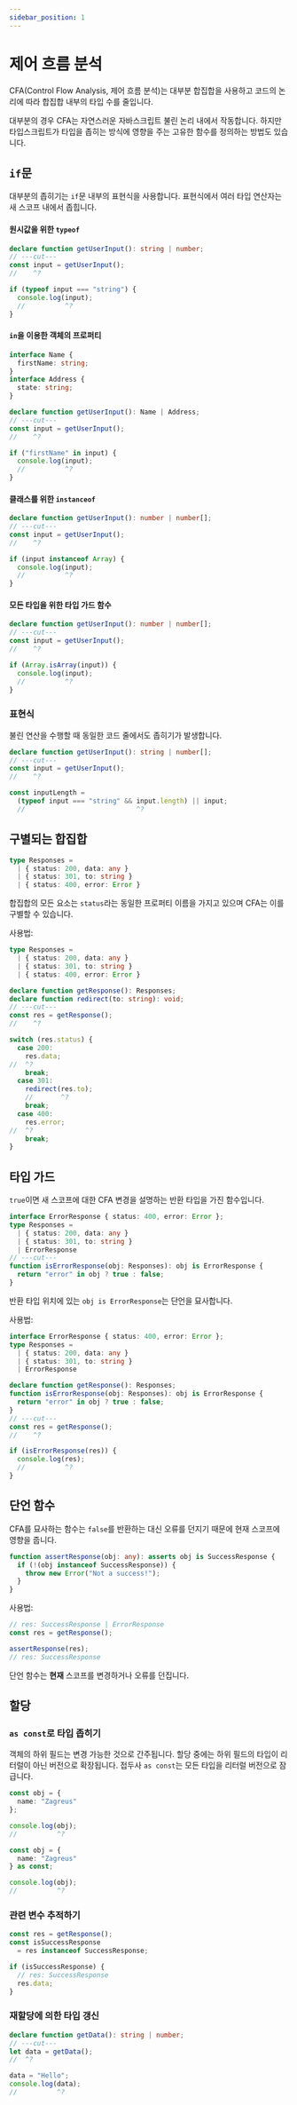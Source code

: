 ```yaml
---
sidebar_position: 1
---
```


# 제어 흐름 분석

CFA(Control Flow Analysis, 제어 흐름 분석)는 대부분 합집합을 사용하고 코드의 논리에 따라 합집합 내부의 타입 수를 줄입니다.

대부분의 경우 CFA는 자연스러운 자바스크립트 불린 논리 내에서 작동합니다. 하지만 타입스크립트가 타입을 좁히는 방식에 영향을 주는 고유한 함수를 정의하는 방법도 있습니다.

## `if`문

대부분의 좁히기는 `if`문 내부의 표현식을 사용합니다. 표현식에서 여러 타입 연산자는 새 스코프 내에서 좁힙니다.

#### 원시값을 위한 `typeof`

```ts twoslash
declare function getUserInput(): string | number;
// ---cut---
const input = getUserInput();
//    ^?

if (typeof input === "string") {
  console.log(input);
  //          ^?
}
```

#### `in`을 이용한 객체의 프로퍼티

```ts twoslash
interface Name {
  firstName: string;
}
interface Address {
  state: string;
}

declare function getUserInput(): Name | Address;
// ---cut---
const input = getUserInput();
//    ^?

if ("firstName" in input) {
  console.log(input);
  //          ^?
}
```

#### 클래스를 위한 `instanceof`

```ts twoslash
declare function getUserInput(): number | number[];
// ---cut---
const input = getUserInput();
//    ^?

if (input instanceof Array) {
  console.log(input);
  //          ^?
}
```

#### 모든 타입을 위한 타입 가드 함수

```ts twoslash
declare function getUserInput(): number | number[];
// ---cut---
const input = getUserInput();
//    ^?

if (Array.isArray(input)) {
  console.log(input);
  //          ^?
}
```

### 표현식

불린 연산을 수행할 때 동일한 코드 줄에서도 좁히기가 발생합니다.

```ts twoslash
declare function getUserInput(): string | number[];
// ---cut---
const input = getUserInput();
//    ^?

const inputLength =
  (typeof input === "string" && input.length) || input;
  //                            ^?
```

## 구별되는 합집합

```ts twoslash
type Responses =
  | { status: 200, data: any }
  | { status: 301, to: string }
  | { status: 400, error: Error }
```

합집합의 모든 요소는 `status`라는 동일한 프로퍼티 이름을 가지고 있으며 CFA는 이를 구별할 수 있습니다.

사용법:

```ts twoslash
type Responses =
  | { status: 200, data: any }
  | { status: 301, to: string }
  | { status: 400, error: Error }

declare function getResponse(): Responses;
declare function redirect(to: string): void;
// ---cut---
const res = getResponse();
//    ^?

switch (res.status) {
  case 200:
    res.data;
//  ^?
    break;
  case 301:
    redirect(res.to);
    //       ^?
    break;
  case 400:
    res.error;
//  ^?
    break;
}
```

## 타입 가드

`true`이면 새 스코프에 대한 CFA 변경을 설명하는 반환 타입을 가진 함수입니다.

```ts twoslash
interface ErrorResponse { status: 400, error: Error };
type Responses =
  | { status: 200, data: any }
  | { status: 301, to: string }
  | ErrorResponse
// ---cut---
function isErrorResponse(obj: Responses): obj is ErrorResponse {
  return "error" in obj ? true : false;
}
```

반환 타입 위치에 있는 `obj is ErrorResponse`는 단언을 묘사합니다.

사용법:

```ts twoslash
interface ErrorResponse { status: 400, error: Error };
type Responses =
  | { status: 200, data: any }
  | { status: 301, to: string }
  | ErrorResponse

declare function getResponse(): Responses;
function isErrorResponse(obj: Responses): obj is ErrorResponse {
  return "error" in obj ? true : false;
}
// ---cut---
const res = getResponse();
//    ^?

if (isErrorResponse(res)) {
  console.log(res);
  //          ^?
}
```

## 단언 함수

CFA를 묘사하는 함수는 `false`를 반환하는 대신 오류를 던지기 때문에 현재 스코프에 영향을 줍니다.

```ts
function assertResponse(obj: any): asserts obj is SuccessResponse {
  if (!(obj instanceof SuccessResponse)) {
    throw new Error("Not a success!");
  }
}
```

사용법:

```ts
// res: SuccessResponse | ErrorResponse
const res = getResponse();

assertResponse(res);
// res: SuccessResponse
```

단언 함수는 **현재** 스코프를 변경하거나 오류를 던집니다.

## 할당

### `as const`로 타입 좁히기

객체의 하위 필드는 변경 가능한 것으로 간주됩니다. 할당 중에는 하위 필드의 타입이 리터럴이 아닌 버전으로 확장됩니다. 접두사 `as const`는 모든 타입을 리터럴 버전으로 잠급니다.

```ts twoslash
const obj = {
  name: "Zagreus"
};

console.log(obj);
//          ^?
```

```ts twoslash
const obj = {
  name: "Zagreus"
} as const;

console.log(obj);
//          ^?
```

### 관련 변수 추적하기

```ts
const res = getResponse();
const isSuccessResponse
  = res instanceof SuccessResponse;

if (isSuccessResponse) {
  // res: SuccessResponse
  res.data;
}
```

### 재할당에 의한 타입 갱신

```ts twoslash
declare function getData(): string | number;
// ---cut---
let data = getData();
//  ^?

data = "Hello";
console.log(data);
//          ^?
```
